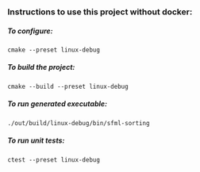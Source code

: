 ### Instructions to use this project without docker:

##### To configure:

`cmake --preset linux-debug`

##### To build the project:

`cmake --build --preset linux-debug`

##### To run generated executable:

`./out/build/linux-debug/bin/sfml-sorting`

##### To run unit tests:

`ctest --preset linux-debug`